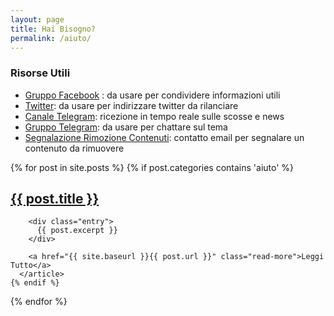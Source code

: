 ```yaml
---
layout: page
title: Hai Bisogno?
permalink: /aiuto/
---
```


### Risorse Utili

- [Gruppo Facebook](https://www.facebook.com/groups/1758670357733881/) : da usare per condividere informazioni utili
- [Twitter](https://www.twitter.com/terremotocentro): da usare per indirizzare twitter da rilanciare
- [Canale Telegram](https://telegram.me/terremotocentroitalia): ricezione in tempo reale sulle scosse e news
- [Gruppo Telegram](https://telegram.me/joinchat/BgW6eEBsI3rLKsJk9L7FJg): da usare per chattare sul tema
- [Segnalazione Rimozione Contenuti](mailto:terremotocentroita+rimozione@gmail.com): contatto email per segnalare un contenuto da rimuovere

<div class="posts">
  {% for post in site.posts %}
    {% if post.categories contains 'aiuto' %}
      <article class="post">
        <h1><a href="{{ site.baseurl }}{{ post.url }}">{{ post.title }}</a></h1>

        <div class="entry">
          {{ post.excerpt }}
        </div>

        <a href="{{ site.baseurl }}{{ post.url }}" class="read-more">Leggi Tutto</a>
      </article>
    {% endif %}
  {% endfor %}
</div>
